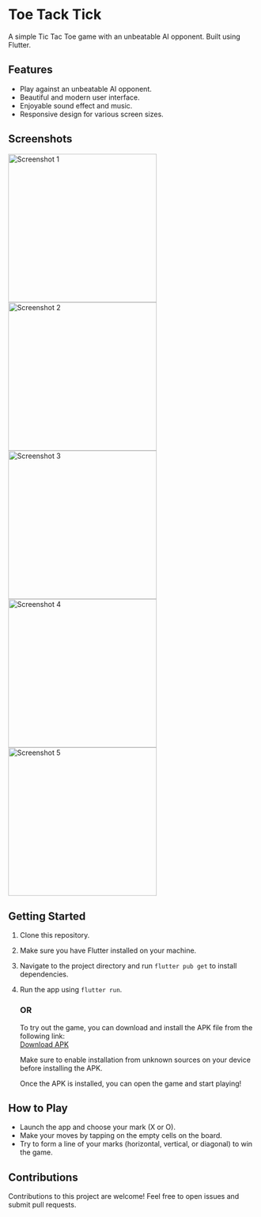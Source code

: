 

# Toe Tack Tick

A simple Tic Tac Toe game with an unbeatable AI opponent. Built using Flutter.

## Features

- Play against an unbeatable AI opponent.
- Beautiful and modern user interface.
- Enjoyable sound effect and music.
- Responsive design for various screen sizes.


## Screenshots

<img src="screenshots/Screenshot1.png" width="300" alt="Screenshot 1">  
<img src="screenshots/Screenshot2.png" width="300" alt="Screenshot 2">  
<img src="screenshots/Screenshot3.png" width="300" alt="Screenshot 3">  
<img src="screenshots/Screenshot4.png" width="300" alt="Screenshot 4">  
<img src="screenshots/Screenshot5.png" width="300" alt="Screenshot 5">  




## Getting Started

1. Clone this repository.
2. Make sure you have Flutter installed on your machine.
3. Navigate to the project directory and run `flutter pub get` to install dependencies.
4. Run the app using `flutter run`.

    ### OR

   To try out the game, you can download and install the APK file from the following link:  
   [Download APK](https://drive.google.com/file/d/1aP1nsMR0epRH0B-bJB1PGhn1ct5OeY06/view?usp=sharing)

   Make sure to enable installation from unknown sources on your device before installing the APK.

   Once the APK is installed, you can open the game and start playing!




## How to Play

- Launch the app and choose your mark (X or O).
- Make your moves by tapping on the empty cells on the board.
- Try to form a line of your marks (horizontal, vertical, or diagonal) to win the game.

## Contributions
Contributions to this project are welcome! Feel free to open issues and submit pull requests.
